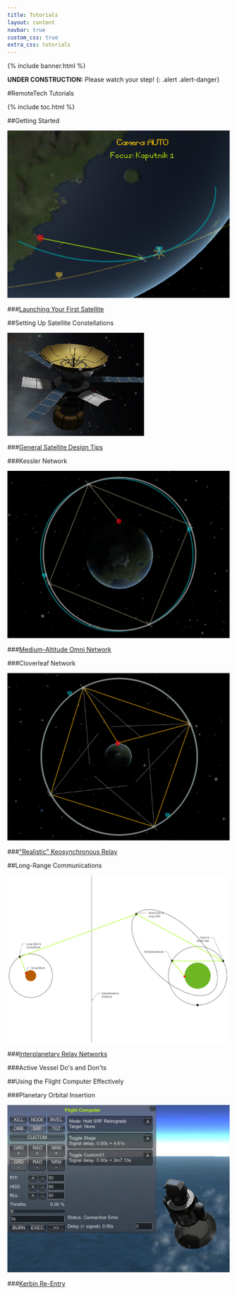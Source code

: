 ```yaml
---
title: Tutorials
layout: content
navbar: true
custom_css: true
extra_css: tutorials
---
```


{% include banner.html %}

**UNDER CONSTRUCTION:** Please watch your step!
{: .alert .alert-danger}

#RemoteTech Tutorials

{% include toc.html %}

##Getting Started

![](firstsat/ascent_path.png)

###[Launching Your First Satellite](firstsat/)

##Setting Up Satellite Constellations

![](comsats/thumbnail.png)

###[General Satellite Design Tips](comsats/)

###Kessler Network

![](c16network/single_final.png)

###[Medium-Altitude Omni Network](c16network/)

###Cloverleaf Network

![](keo/multi_final.png)

###["Realistic" Keosynchronous Relay](keo/)

##Long-Range Communications

![](long_range/thumbnail.png)

###[Interplanetary Relay Networks](long_range/)

###Active Vessel Do's and Don'ts

##Using the Flight Computer Effectively

###Planetary Orbital Insertion

![](reentry/thumbnail.png)

###[Kerbin Re-Entry](reentry/)

